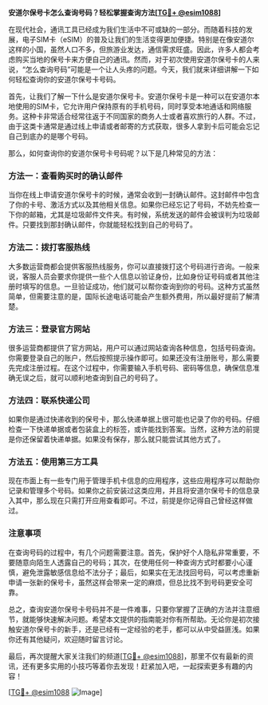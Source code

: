**安道尔保号卡怎么查询号码？轻松掌握查询方法[[TG💪+ @esim1088](https://t.me/s/esim1088)]**

在现代社会，通讯工具已经成为我们生活中不可或缺的一部分。而随着科技的发展，电子SIM卡（eSIM）的普及让我们的生活变得更加便捷。特别是在像安道尔这样的小国，虽然人口不多，但旅游业发达，通信需求旺盛。因此，许多人都会考虑购买当地的保号卡来方便自己的通讯。然而，对于初次使用安道尔保号卡的人来说，“怎么查询号码”可能是一个让人头疼的问题。今天，我们就来详细讲解一下如何轻松查询你的安道尔保号卡号码。

首先，让我们了解一下什么是安道尔保号卡。安道尔保号卡是一种可以在安道尔本地使用的SIM卡，它允许用户保持原有的手机号码，同时享受本地通话和网络服务。这种卡非常适合经常往返于不同国家的商务人士或者喜欢旅行的人群。不过，由于这类卡通常是通过线上申请或者邮寄的方式获取，很多人拿到卡后可能会忘记自己到底办的是哪个号码。

那么，如何查询你的安道尔保号卡号码呢？以下是几种常见的方法：

### 方法一：查看购买时的确认邮件

当你在线上申请安道尔保号卡的时候，通常会收到一封确认邮件。这封邮件中包含了你的卡号、激活方式以及其他相关信息。如果你已经忘记了号码，不妨先检查一下你的邮箱，尤其是垃圾邮件文件夹。有时候，系统发送的邮件会被误判为垃圾邮件。只要找到那封确认邮件，你就能轻松找到自己的号码了。

### 方法二：拨打客服热线

大多数运营商都会提供客服热线服务，你可以直接拨打这个号码进行咨询。一般来说，客服人员会要求你提供一些个人信息以验证身份，比如身份证号码或者其他注册时填写的信息。一旦验证成功，他们就可以帮你查询到你的号码。这种方式虽然简单，但需要注意的是，国际长途电话可能会产生额外费用，所以最好提前了解清楚。

### 方法三：登录官方网站

很多运营商都提供了官方网站，用户可以通过网站查询各种信息，包括号码查询。你需要登录自己的账户，然后按照提示操作即可。如果还没有注册账号，那么需要先完成注册过程。在这个过程中，你需要输入手机号码、密码等信息，确保信息准确无误之后，就可以顺利地查询到自己的号码了。

### 方法四：联系快递公司

如果你是通过快递收到的保号卡，那么快递单据上很可能也记录了你的号码。仔细检查一下快递单据或者包装盒上的标签，或许能找到答案。当然，这种方法的前提是你还保留着快递单据。如果没有保存，那么就只能尝试其他方式了。

### 方法五：使用第三方工具

现在市面上有一些专门用于管理手机卡信息的应用程序，这些应用程序可以帮助你记录和管理多个号码。如果你之前安装过这类应用，并且将安道尔保号卡的信息录入其中，那么现在只需打开应用查看即可。不过，前提是你记得自己曾经这样做过。

### 注意事项

在查询号码的过程中，有几个问题需要注意。首先，保护好个人隐私非常重要，不要随意向陌生人透露自己的号码；其次，在使用任何一种查询方式时都要小心谨慎，避免泄露敏感信息给不法分子；最后，如果实在无法找回号码，可以考虑重新申请一张新的保号卡，虽然这样会带来一定的麻烦，但总比找不到号码更安全可靠。

总之，查询安道尔保号卡号码并不是一件难事，只要你掌握了正确的方法并注意细节，就能够快速解决问题。希望本文提供的指南能对你有所帮助。无论你是初次接触安道尔保号卡的新手，还是已经有一定经验的老手，都可以从中受益匪浅。如果你还有其他疑问，欢迎随时留言讨论。

最后，再次提醒大家关注我们的频道[[TG💪+ @esim1088](https://t.me/s/esim1088)]，那里不仅有最新的资讯，还有更多实用的小技巧等着你去发现！赶紧加入吧，一起探索更多有趣的内容！

[[TG💪+ @esim1088](https://t.me/s/esim1088) ![Image](https://i.postimg.cc/4NQfJmqS/Snipaste-2025-05-13-00-14-12.png)]